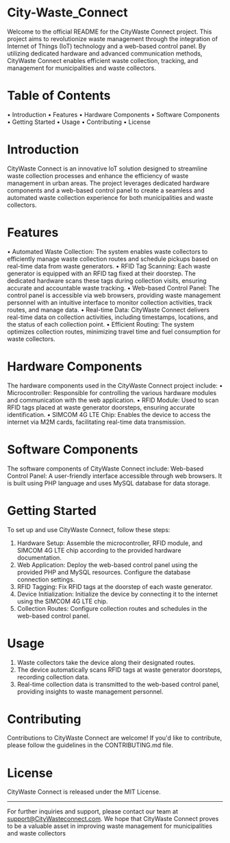 # City-Waste_Connect
Welcome to the official README for the CityWaste Connect project. This project aims to revolutionize waste management through the integration of Internet of Things (IoT) technology and a web-based control panel. By utilizing dedicated hardware and advanced communication methods, CityWaste Connect enables efficient waste collection, tracking, and management for municipalities and waste collectors.

# Table of Contents
•	Introduction
•	Features
•	Hardware Components
•	Software Components
•	Getting Started
•	Usage
•	Contributing
•	License

# Introduction
CityWaste Connect is an innovative IoT solution designed to streamline waste collection processes and enhance the efficiency of waste management in urban areas. The project leverages dedicated hardware components and a web-based control panel to create a seamless and automated waste collection experience for both municipalities and waste collectors.
# Features
•	Automated Waste Collection: The system enables waste collectors to efficiently manage waste collection routes and schedule pickups based on real-time data from waste generators.
•	RFID Tag Scanning: Each waste generator is equipped with an RFID tag fixed at their doorstep. The dedicated hardware scans these tags during collection visits, ensuring accurate and accountable waste tracking.
•	Web-based Control Panel: The control panel is accessible via web browsers, providing waste management personnel with an intuitive interface to monitor collection activities, track routes, and manage data.
•	Real-time Data: CityWaste Connect delivers real-time data on collection activities, including timestamps, locations, and the status of each collection point.
•	Efficient Routing: The system optimizes collection routes, minimizing travel time and fuel consumption for waste collectors.

# Hardware Components
The hardware components used in the CityWaste Connect project include:
•	Microcontroller: Responsible for controlling the various hardware modules and communication with the web application.
•	RFID Module: Used to scan RFID tags placed at waste generator doorsteps, ensuring accurate identification.
•	SIMCOM 4G LTE Chip: Enables the device to access the internet via M2M cards, facilitating real-time data transmission.

# Software Components
The software components of CityWaste Connect include:
Web-based Control Panel: A user-friendly interface accessible through web browsers. It is built using PHP language and uses MySQL database for data storage.

# Getting Started
To set up and use CityWaste Connect, follow these steps:
1.	Hardware Setup: Assemble the microcontroller, RFID module, and SIMCOM 4G LTE chip according to the provided hardware documentation.
2.	Web Application: Deploy the web-based control panel using the provided PHP and MySQL resources. Configure the database connection settings.
3.	RFID Tagging: Fix RFID tags at the doorstep of each waste generator.
4.	Device Initialization: Initialize the device by connecting it to the internet using the SIMCOM 4G LTE chip.
5.	Collection Routes: Configure collection routes and schedules in the web-based control panel.

# Usage
1.	Waste collectors take the device along their designated routes.
2.	The device automatically scans RFID tags at waste generator doorsteps, recording collection data.
3.	Real-time collection data is transmitted to the web-based control panel, providing insights to waste management personnel.

# Contributing
Contributions to CityWaste Connect are welcome! If you'd like to contribute, please follow the guidelines in the CONTRIBUTING.md file.

# License
CityWaste Connect is released under the MIT License.
________________________________________
For further inquiries and support, please contact our team at support@CityWasteconnect.com. We hope that CityWaste Connect proves to be a valuable asset in improving waste management for municipalities and waste collectors
